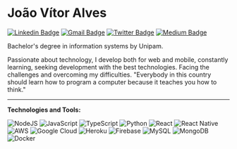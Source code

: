 # João Vítor Alves 

[![Linkedin Badge](https://img.shields.io/badge/-Linkedin-blue?style=flat-square&logo=Linkedin&logoColor=white&link=https://www.linkedin.com/in/joaovitoram01/)](https://www.linkedin.com/in/joaovitoram01/)
[![Gmail Badge](https://img.shields.io/badge/-Gmail-red?style=flat-square&logo=Gmail&logoColor=white&link=mailto:joaovitor.contato01@gmail.com)](mailto:mailto:joaovitor.contato01@gmail.com)
[![Twitter Badge](https://img.shields.io/badge/-@JvAlvs-blue?style=flat-square&labelColor=blue&logo=twitter&logoColor=white&link=https://twitter.com/JvAlvs)](https://twitter.com/JvAlvs) 
[![Medium Badge](https://img.shields.io/badge/-Medium-black?style=flat-square&logo=Medium&logoColor=white&link=https://medium.com/@joaovitoram01)](https://medium.com/@joaovitoram01)


Bachelor's degree in information systems by Unipam.

Passionate about technology, I develop both for web and mobile, constantly learning, seeking development with the best technologies.
Facing the challenges and overcoming my difficulties.
"Everybody in this country should learn how to program a computer because it teaches you how to think."

---

**Technologies and Tools:**

<img alt="NodeJS" src="https://img.shields.io/badge/node.js%20-%2343853D.svg?&style=for-the-badge&logo=node.js&logoColor=white"/>
<img alt="JavaScript" src="https://img.shields.io/badge/javascript%20-%23323330.svg?&style=for-the-badge&logo=javascript&logoColor=%23F7DF1E"/>
<img alt="TypeScript" src="https://img.shields.io/badge/typescript%20-%23007ACC.svg?&style=for-the-badge&logo=typescript&logoColor=white"/>
<img alt="Python" src="https://img.shields.io/badge/python%20-%2314354C.svg?&style=for-the-badge&logo=python&logoColor=white"/>
<img alt="React" src="https://img.shields.io/badge/react%20-%2320232a.svg?&style=for-the-badge&logo=react&logoColor=%2361DAFB"/>
<img alt="React Native" src="https://img.shields.io/badge/react_native%20-%2320232a.svg?&style=for-the-badge&logo=react&logoColor=%2361DAFB"/>
<img alt="AWS" src="https://img.shields.io/badge/AWS%20-%23FF9900.svg?&style=for-the-badge&logo=amazon-aws&logoColor=white"/>
<img alt="Google Cloud" src="https://img.shields.io/badge/Google%20Cloud%20-%234285F4.svg?&style=for-the-badge&logo=google-cloud&logoColor=white"/>
<img alt="Heroku" src="https://img.shields.io/badge/heroku%20-%23430098.svg?&style=for-the-badge&logo=heroku&logoColor=white"/>
<img alt="Firebase" src="https://img.shields.io/badge/firebase%20-%23039BE5.svg?&style=for-the-badge&logo=firebase"/>
<img alt="MySQL" src="https://img.shields.io/badge/mysql-%2300f.svg?&style=for-the-badge&logo=mysql&logoColor=white"/>
<img alt="MongoDB" src ="https://img.shields.io/badge/MongoDB-%234ea94b.svg?&style=for-the-badge&logo=mongodb&logoColor=white"/>
<img alt="Docker" src="https://img.shields.io/badge/docker%20-%230db7ed.svg?&style=for-the-badge&logo=docker&logoColor=white"/>




